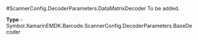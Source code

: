 #ScannerConfig.DecoderParameters.DataMatrixDecoder
To be added.

**Type** - Symbol.XamarinEMDK.Barcode.ScannerConfig.DecoderParameters.BaseDecoder



